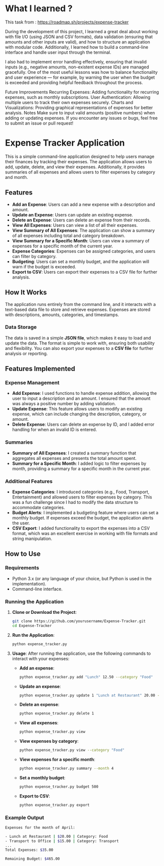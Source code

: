 # What I learned ?

This task from : https://roadmap.sh/projects/expense-tracker 

During the development of this project, I learned a great deal about working with file I/O (using JSON and CSV formats), data validation (ensuring that amounts and other inputs are valid), and how to structure an application with modular code. Additionally, I learned how to build a command-line interface and handle user input through the terminal.

I also had to implement error handling effectively, ensuring that invalid inputs (e.g., negative amounts, non-existent expense IDs) are managed gracefully. One of the most useful lessons was how to balance functionality and user experience — for example, by warning the user when the budget is exceeded and providing helpful feedback throughout the process.

Future Improvements
Recurring Expenses: Adding functionality for recurring expenses, such as monthly subscriptions.
User Authentication: Allowing multiple users to track their own expenses securely.
Charts and Visualizations: Providing graphical representations of expenses for better analysis.
Notes
Make sure to input valid amounts (positive numbers) when adding or updating expenses.
If you encounter any issues or bugs, feel free to submit an issue or pull request!

# Expense Tracker Application

This is a simple command-line application designed to help users manage their finances by tracking their expenses. The application allows users to add, update, delete, and view their expenses. Additionally, it provides summaries of all expenses and allows users to filter expenses by category and month.

## Features

- **Add an Expense**: Users can add a new expense with a description and amount.
- **Update an Expense**: Users can update an existing expense.
- **Delete an Expense**: Users can delete an expense from their records.
- **View All Expenses**: Users can view a list of all their expenses.
- **View Summary of All Expenses**: The application can show a summary of all expenses including total and category breakdown.
- **View Summary for a Specific Month**: Users can view a summary of expenses for a specific month of the current year.
- **Expense Categories**: Expenses can be assigned categories, and users can filter by category.
- **Budgeting**: Users can set a monthly budget, and the application will warn if the budget is exceeded.
- **Export to CSV**: Users can export their expenses to a CSV file for further analysis.

## How It Works

The application runs entirely from the command line, and it interacts with a text-based data file to store and retrieve expenses. Expenses are stored with descriptions, amounts, categories, and timestamps.

### Data Storage

The data is saved in a simple **JSON file**, which makes it easy to load and update the data. The format is simple to work with, ensuring both usability and flexibility. You can also export your expenses to a **CSV file** for further analysis or reporting.

## Features Implemented

### Expense Management
- **Add Expense**: I used functions to handle expense addition, allowing the user to input a description and an amount. I ensured that the amount was always a positive number by adding validation.
- **Update Expense**: This feature allows users to modify an existing expense, which can include changing the description, category, or amount.
- **Delete Expense**: Users can delete an expense by ID, and I added error handling for when an invalid ID is entered.
  
### Summaries
- **Summary of All Expenses**: I created a summary function that aggregates all expenses and presents the total amount spent.
- **Summary for a Specific Month**: I added logic to filter expenses by month, providing a summary for a specific month in the current year.
  
### Additional Features
- **Expense Categories**: I introduced categories (e.g., Food, Transport, Entertainment) and allowed users to filter expenses by category. This was a fun challenge since I had to modify the data structure to accommodate categories.
- **Budget Alerts**: I implemented a budgeting feature where users can set a monthly budget. If expenses exceed the budget, the application alerts the user.
- **CSV Export**: I added functionality to export the expenses into a CSV format, which was an excellent exercise in working with file formats and string manipulation.

## How to Use

### Requirements

- Python 3.x (or any language of your choice, but Python is used in the implementation).
- Command-line interface.

### Running the Application

1. **Clone or Download the Project**:
    ```bash
    git clone https://github.com/yourusername/Expense-Tracker.git
    cd Expense-Tracker
    ```

2. **Run the Application**:
    ```bash
    python expense_tracker.py
    ```

3. **Usage**:
    After running the application, use the following commands to interact with your expenses:

    - **Add an expense**:
      ```bash
      python expense_tracker.py add "Lunch" 12.50 --category "Food"
      ```

    - **Update an expense**:
      ```bash
      python expense_tracker.py update 1 "Lunch at Restaurant" 20.00 --category "Food"
      ```

    - **Delete an expense**:
      ```bash
      python expense_tracker.py delete 1
      ```

    - **View all expenses**:
      ```bash
      python expense_tracker.py view
      ```

    - **View expenses by category**:
      ```bash
      python expense_tracker.py view --category "Food"
      ```

    - **View expenses for a specific month**:
      ```bash
      python expense_tracker.py summary --month 4
      ```

    - **Set a monthly budget**:
      ```bash
      python expense_tracker.py budget 500
      ```

    - **Export to CSV**:
      ```bash
      python expense_tracker.py export
      ```

### Example Output

```bash
Expenses for the month of April:

- Lunch at Restaurant | $20.00 | Category: Food
- Transport to Office | $15.00 | Category: Transport
...
Total Expenses: $35.00

Remaining Budget: $465.00

